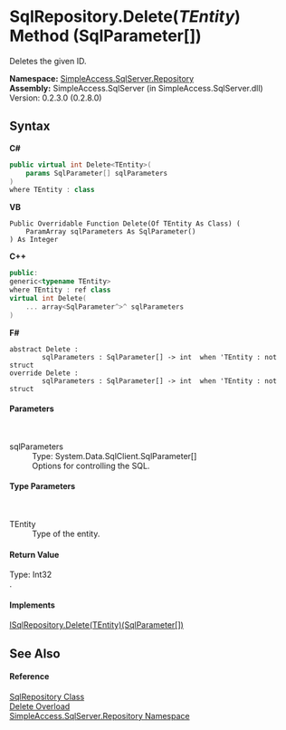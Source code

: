 # SqlRepository.Delete(*TEntity*) Method (SqlParameter[])
 

Deletes the given ID.

**Namespace:**&nbsp;<a href="7ca62ec4-9e1e-7797-72d1-08cdad8b8511">SimpleAccess.SqlServer.Repository</a><br />**Assembly:**&nbsp;SimpleAccess.SqlServer (in SimpleAccess.SqlServer.dll) Version: 0.2.3.0 (0.2.8.0)

## Syntax

**C#**<br />
``` C#
public virtual int Delete<TEntity>(
	params SqlParameter[] sqlParameters
)
where TEntity : class

```

**VB**<br />
``` VB
Public Overridable Function Delete(Of TEntity As Class) ( 
	ParamArray sqlParameters As SqlParameter()
) As Integer
```

**C++**<br />
``` C++
public:
generic<typename TEntity>
where TEntity : ref class
virtual int Delete(
	... array<SqlParameter^>^ sqlParameters
)
```

**F#**<br />
``` F#
abstract Delete : 
        sqlParameters : SqlParameter[] -> int  when 'TEntity : not struct
override Delete : 
        sqlParameters : SqlParameter[] -> int  when 'TEntity : not struct
```


#### Parameters
&nbsp;<dl><dt>sqlParameters</dt><dd>Type: System.Data.SqlClient.SqlParameter[]<br />Options for controlling the SQL.</dd></dl>

#### Type Parameters
&nbsp;<dl><dt>TEntity</dt><dd>Type of the entity.</dd></dl>

#### Return Value
Type: Int32<br />.

#### Implements
<a href="c3560a22-f9e1-c2ba-36f5-5ebbc5f49c25">ISqlRepository.Delete(TEntity)(SqlParameter[])</a><br />

## See Also


#### Reference
<a href="0ff2b0ef-5784-3948-375a-e5aebc484660">SqlRepository Class</a><br /><a href="110fb930-cc21-1bf0-fd21-2e5889c14513">Delete Overload</a><br /><a href="7ca62ec4-9e1e-7797-72d1-08cdad8b8511">SimpleAccess.SqlServer.Repository Namespace</a><br />